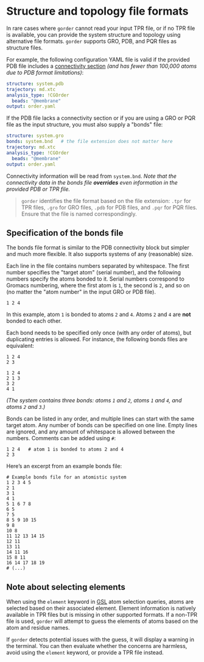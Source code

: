 # Structure and topology file formats

In rare cases where `gorder` cannot read your input TPR file, or if no TPR file is available, you can provide the system structure and topology using alternative file formats. `gorder` supports GRO, PDB, and PQR files as structure files.

For example, the following configuration YAML file is valid if the provided PDB file includes a [connectivity section](https://www.wwpdb.org/documentation/file-format-content/format33/sect10.html) *(and has fewer than 100,000 atoms due to PDB format limitations)*:

```yaml
structure: system.pdb
trajectory: md.xtc
analysis_type: !CGOrder
  beads: "@membrane"
output: order.yaml
```

If the PDB file lacks a connectivity section or if you are using a GRO or PQR file as the input structure, you must also supply a "bonds" file:

```yaml
structure: system.gro
bonds: system.bnd   # the file extension does not matter here
trajectory: md.xtc
analysis_type: !CGOrder
  beads: "@membrane"
output: order.yaml
```

Connectivity information will be read from `system.bnd`. *Note that the connectivity data in the bonds file **overrides** even information in the provided PDB or TPR file.*

> `gorder` identifies the file format based on the file extension: `.tpr` for TPR files, `.gro` for GRO files, `.pdb` for PDB files, and `.pqr` for PQR files. Ensure that the file is named correspondingly.

## Specification of the bonds file

The bonds file format is similar to the PDB connectivity block but simpler and much more flexible. It also supports systems of any (reasonable) size.

Each line in the file contains numbers separated by whitespace. The first number specifies the "target atom" (serial number), and the following numbers specify the atoms bonded to it. Serial numbers correspond to Gromacs numbering, where the first atom is `1`, the second is `2`, and so on (no matter the "atom number" in the input GRO or PDB file).

```bnd
1 2 4
```

In this example, atom `1` is bonded to atoms `2` and `4`. Atoms `2` and `4` are **not** bonded to each other.

Each bond needs to be specified only once (with any order of atoms), but duplicating entries is allowed. For instance, the following bonds files are equivalent:

```bnd
1 2 4
2 3
```

```bnd
1 2 4
2 1 3
3 2
4 1
```

*(The system contains three bonds: atoms `1` and `2`, atoms `1` and `4`, and atoms `2` and `3`.)*

Bonds can be listed in any order, and multiple lines can start with the same target atom. Any number of bonds can be specified on one line. Empty lines are ignored, and any amount of whitespace is allowed between the numbers. Comments can be added using `#`:

```bnd
1 2 4   # atom 1 is bonded to atoms 2 and 4
2 3
```

Here’s an excerpt from an example bonds file:

```bnd
# Example bonds file for an atomistic system
1 2 3 4 5
2 1
3 1
4 1
5 1 6 7 8
6 5
7 5
8 5 9 10 15
9 8
10 8
11 12 13 14 15
12 11
13 11
14 11 16
15 8 11
16 14 17 18 19
# (...)
```

## Note about selecting elements

When using the `element` keyword in [GSL](gsl.md) atom selection queries, atoms are selected based on their associated element. Element information is natively available in TPR files but is missing in other supported formats. If a non-TPR file is used, `gorder` will attempt to guess the elements of atoms based on the atom and residue names.

If `gorder` detects potential issues with the guess, it will display a warning in the terminal. You can then evaluate whether the concerns are harmless, avoid using the `element` keyword, or provide a TPR file instead.
